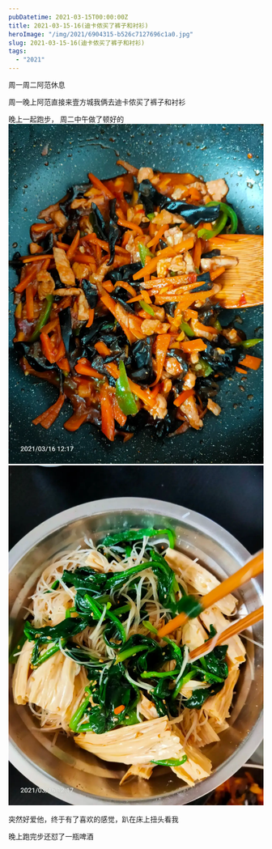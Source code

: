 ```yaml
---
pubDatetime: 2021-03-15T00:00:00Z
title: 2021-03-15-16(迪卡侬买了裤子和衬衫)
heroImage: "/img/2021/6904315-b526c7127696c1a0.jpg"
slug: 2021-03-15-16(迪卡侬买了裤子和衬衫)
tags:
  - "2021"
---
```


周一周二阿范休息

周一晚上阿范直接来壹方城我俩去迪卡侬买了裤子和衬衫

晚上一起跑步，
周二中午做了顿好的
![](../../../../public/img/2021/6904315-b526c7127696c1a0.jpg)
![](../../../../public/img/2021/6904315-8281e208b4f998cf.jpg)

突然好爱他，终于有了喜欢的感觉，趴在床上扭头看我

晚上跑完步还怼了一瓶啤酒
